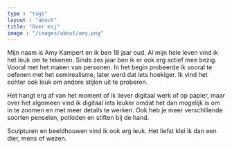 ```yaml
---
type : "tags"
layout : "about"
title: "Over mij"
image : "/images/about/amy.png"
---
```


Mijn naam is Amy Kampert en ik ben 18 jaar oud. Al mijn hele leven vind ik het leuk om te tekenen. Sinds zes jaar ben ik er ook erg actief mee bezig. Vooral met het maken van personen. In het begin probeerde ik vooral te oefenen met het semirealisme, later werd dat iets hoekiger. Ik vind het echter ook leuk om andere stijlen uit te proberen. 

Het hangt erg af van het moment of ik liever digitaal werk of op papier, maar over het algemeen vind ik digitaal iets leuker omdat het dan mogelijk is om in te zoomen en met meer details te werken. Ook heb je meer verschillende soorten penselen, potloden en stiften bij de hand.

Sculpturen en beeldhouwen vind ik ook erg leuk. Het liefst klei ik dan een dier, mens of wezen. 
